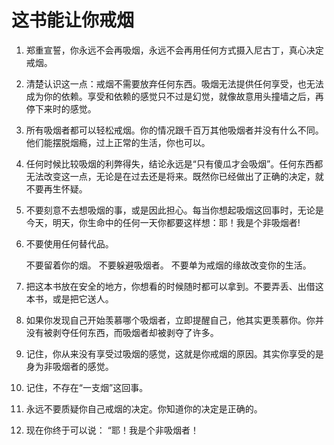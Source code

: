 # 这书能让你戒烟

1. 郑重宣誓，你永远不会再吸烟，永远不会再用任何方式摄入尼古丁，真心决定戒烟。

2. 清楚认识这一点：戒烟不需要放弃任何东西。吸烟无法提供任何享受，也无法成为你的依赖。享受和依赖的感觉只不过是幻觉，就像故意用头撞墙之后，再停下来时的感觉。

3. 所有吸烟者都可以轻松戒烟。你的情况跟千百万其他吸烟者并没有什么不同。他们能摆脱烟瘾，过上正常的生活，你也可以。

4. 任何时候比较吸烟的利弊得失，结论永远是“只有傻瓜才会吸烟”。任何东西都无法改变这一点，无论是在过去还是将来。既然你已经做出了正确的决定，就不要再生怀疑。

5. 不要刻意不去想吸烟的事，或是因此担心。每当你想起吸烟这回事时，无论是今天，明天，你生命中的任何一天你都要这样想：耶！我是个非吸烟者!

6. 不要使用任何替代品。

   不要留着你的烟。
   不要躲避吸烟者。
   不要单为戒烟的缘故改变你的生活。



1. 把这本书放在安全的地方，你想看的时候随时都可以拿到。不要弄丢、出借这本书，或是把它送人。

2. 如果你发现自己开始羡慕哪个吸烟者，立即提醒自己，他其实更羡慕你。你并没有被剥夺任何东西，而吸烟者却被剥夺了许多。
3. 记住，你从来没有享受过吸烟的感觉，这就是你戒烟的原因。其实你享受的是身为非吸烟者的感觉。
4. 记住，不存在“一支烟”这回事。
5. 永远不要质疑你自己戒烟的决定。你知道你的决定是正确的。
6. 现在你终于可以说：
    “耶！我是个非吸烟者！
